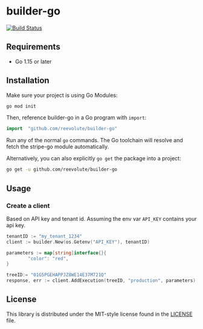 # builder-go
[![Build Status](https://github.com/reevolute/builder-go/actions/workflows/test.yml/badge.svg?branch=master)](https://github.com/reevolute/builder-go/actions/workflows/test.yml?query=branch%3Amaster)

## Requirements ##

- Go 1.15 or later

## Installation ##

Make sure your project is using Go Modules:

``` sh
go mod init
```

Then, reference builder-go in a Go program with `import`:

``` go
import	"github.com/reevolute/builder-go"
```
Run any of the normal `go` commands. The Go toolchain will resolve and fetch the stripe-go module automatically.

Alternatively, you can also explicitly `go get` the package into a project:

```bash
go get -u github.com/reevolute/builder-go
```

## Usage ##

### Create a client ###

Based on API key and tenant id. Assuming the env var `API_KEY` contains your api key.
```go
tenantID := "my_tenant_1234"
client := builder.New(os.Getenv("API_KEY"), tenantID)
```

```go
parameters := map[string]interface{}{
		"color": "red",
}

treeID:= "01G5PGEHAPPJZ8WE14E37M721Q"
response, err := client.AddExecution(treeID, "production", parameters)
```

## License ##

This library is distributed under the MIT-style license found in the [LICENSE](./LICENSE)
file.